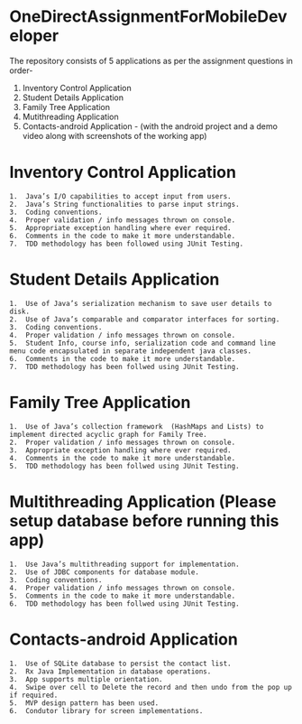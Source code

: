 # OneDirectAssignmentForMobileDeveloper

The repository consists of 5 applications as per the assignment questions in order-
  1. Inventory Control Application
  2. Student Details Application
  3. Family Tree Application
  4. Mutithreading Application
  5. Contacts-android Application - (with the android project and a demo video along with screenshots of the working app)
  
  
  # Inventory Control Application
    1.	Java’s I/O capabilities to accept input from users.
    2.	Java’s String functionalities to parse input strings.
    3.	Coding conventions.
    4.	Proper validation / info messages thrown on console.
    5.	Appropriate exception handling where ever required.
    6.	Comments in the code to make it more understandable.
    7.	TDD methodology has been followed using JUnit Testing.
  
  # Student Details Application
    1.	Use of Java’s serialization mechanism to save user details to disk.
    2.	Use of Java’s comparable and comparator interfaces for sorting.
    3.	Coding conventions.
    4.	Proper validation / info messages thrown on console.
    5.	Student Info, course info, serialization code and command line menu code encapsulated in separate independent java classes.
    6.	Comments in the code to make it more understandable.
    7.	TDD methodology has been follwed using JUnit Testing.
    
  # Family Tree Application
    1.  Use of Java’s collection framework  (HashMaps and Lists) to implement directed acyclic graph for Family Tree.
    2.  Proper validation / info messages thrown on console.
    3.  Appropriate exception handling where ever required.
    4.  Comments in the code to make it more understandable.
    5.  TDD methodology has been follwed using JUnit Testing.

  # Multithreading Application (Please setup database before running this app)
    1.  Use Java’s multithreading support for implementation.
    2.  Use of JDBC components for database module.
    3.	Coding conventions.
    4.	Proper validation / info messages thrown on console.
    5.	Comments in the code to make it more understandable.
    6.	TDD methodology has been follwed using JUnit Testing.
    
  # Contacts-android Application
    1.  Use of SQLite database to persist the contact list.
    2.  Rx Java Implementation in database operations.
    3.	App supports multiple orientation.
    4.	Swipe over cell to Delete the record and then undo from the pop up if required.
    5.	MVP design pattern has been used.
    6.	Condutor library for screen implementations.

    
